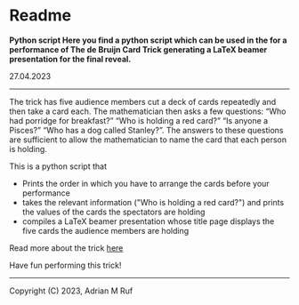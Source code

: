 
Readme
=
**Python script Here you find a python script which can be used in the for a performance of The de Bruijn Card Trick generating a LaTeX
beamer presentation for the final reveal.**

27.04.2023

---
The trick has five audience members cut a deck of cards repeatedly and then take a card each.
The mathematician then asks a few questions: “Who had porridge for breakfast?” “Who is holding
a red card?” “Is anyone a Pisces?” “Who has a dog called Stanley?”. The answers to these
questions are sufficient to allow the mathematician to name the card that each person is holding.

This is a python script that
* Prints the order in which you have to arrange the cards before your performance
* takes the relevant information ("Who is holding a red card?") and prints the values of the cards the spectators are holding
* compiles a LaTeX beamer presentation whose title page displays the five cards the audience members are holding
    
Read more about the trick [here](https://golem.ph.utexas.edu/category/2015/01/mathematics_and_magic_the_de_b.html)

Have fun performing this trick!

---
Copyright (C) 2023, Adrian M Ruf
